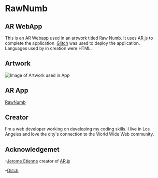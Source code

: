 # RawNumb


## AR WebApp

This is an AR Webapp used in an artwork titled Raw Numb. It uses [AR.js](https://github.com/AR-js-org) to complete the application. [Glitch](https://glitch.com/) was used to deploy the application. 
Languages used  by in creation were HTML. 

## Artwork
![Image of Artwork used in App](https://www.instagram.com/p/CIkJgUXFvjb/?utm_source=ig_web_copy_link)

## AR App
[RawNumb](https://rawnumb.glitch.me)



## Creator
I'm a web developer working on developing my coding skills. I live in Los Angeles and love the city's connection to the World Wide Web community. 

## Acknowledgemet

-[Jerome Etienne](https://github.com/jeromeetienne) creator of [AR.js](https://github.com/AR-js-org)

-[Glitch](https://glitch.com/)


